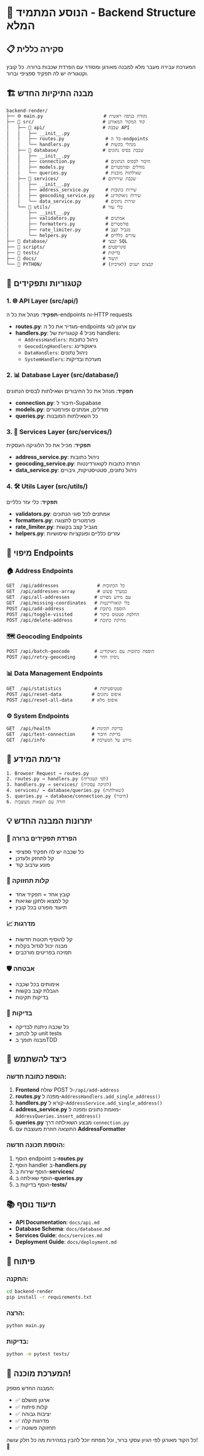 # 🚀 הנוסע המתמיד - Backend Structure המלא

## 📋 סקירה כללית

המערכת עבירה מעבר מלא למבנה מאורגן ומסודר עם הפרדת שכבות ברורה. כל קובץ וקטגוריה יש לה תפקיד ספציפי וברור.

## 🏗️ מבנה התיקיות החדש

```
backend-render/
├── 🌐 main.py                      # נקודת כניסה ראשית
├── 📁 src/                         # קוד המקור המאורגן
│   ├── 📁 api/                     # שכבת API
│   │   ├── __init__.py
│   │   ├── routes.py               # כל ה-endpoints
│   │   └── handlers.py             # מנהלי בקשות
│   ├── 📁 database/                # שכבת בסיס נתונים
│   │   ├── __init__.py
│   │   ├── connection.py           # חיבור לבסיס הנתונים
│   │   ├── models.py               # מודלים ופורמטרים
│   │   └── queries.py              # שאילתות מובנות
│   ├── 📁 services/                # שכבת שירותים
│   │   ├── __init__.py
│   │   ├── address_service.py      # שירות כתובות
│   │   ├── geocoding_service.py    # שירות גיאוקודינג
│   │   └── data_service.py         # שירות נתונים
│   └── 📁 utils/                   # כלי עזר
│       ├── __init__.py
│       ├── validators.py           # אמתנים
│       ├── formatters.py           # פורמטרים
│       ├── rate_limiter.py         # מגביל קצב
│       └── helpers.py              # עזרים כלליים
├── 📁 database/                    # קבצי SQL
├── 📁 scripts/                     # סקריפטים
├── 📁 tests/                       # בדיקות
├── 📁 docs/                        # תיעוד
└── 📁 PYTHON/                      # קבצים ישנים (לארכיון)
```

## 🎯 קטגוריות ותפקידים

### 1. 🌐 API Layer (src/api/)
**תפקיד**: מנהל את כל ה-endpoints וה-HTTP requests

- **routes.py**: מגדיר את כל ה-endpoints עם ארגון לוגי
- **handlers.py**: מכיל 4 קטגוריות של handlers:
  - `AddressHandlers`: ניהול כתובות
  - `GeocodingHandlers`: גיאוקודינג
  - `DataHandlers`: ניהול נתונים
  - `SystemHandlers`: מערכת ובדיקות

### 2. 📊 Database Layer (src/database/)
**תפקיד**: מנהל את כל החיבורים ושאילתות לבסיס הנתונים

- **connection.py**: חיבור ל-Supabase
- **models.py**: מודלים, אמתנים ופורמטרים
- **queries.py**: כל השאילתות המובנות

### 3. 🔧 Services Layer (src/services/)
**תפקיד**: מכיל את כל הלוגיקה העסקית

- **address_service.py**: ניהול כתובות
- **geocoding_service.py**: המרת כתובות לקואורדינטות
- **data_service.py**: ניהול נתונים, סטטיסטיקות, גיבויים

### 4. 🛠️ Utils Layer (src/utils/)
**תפקיד**: כלי עזר כלליים

- **validators.py**: אמתנים לכל סוגי הנתונים
- **formatters.py**: פורמטרים לתצוגה
- **rate_limiter.py**: מגביל קצב בקשות
- **helpers.py**: עזרים כלליים ופונקציות שימושיות

## 📍 מיפוי Endpoints

### 🏠 Address Endpoints
```
GET  /api/addresses              # כל הכתובות
GET  /api/addresses-array        # כמערך פשוט
GET  /api/all-addresses         # עם מידע מפורט
GET  /api/missing-coordinates   # בלי קואורדינטות
POST /api/add-address           # הוספת כתובת
POST /api/toggle-visited        # החלפת סטטוס ביקור
POST /api/delete-address        # מחיקת כתובת
```

### 🗺️ Geocoding Endpoints
```
POST /api/batch-geocode         # הוספת כתובות עם גיאוקודינג
POST /api/retry-geocoding       # ניסיון חוזר
```

### 📊 Data Management Endpoints
```
GET  /api/statistics            # סטטיסטיקות
POST /api/reset-data           # איפוס נתונים
POST /api/reset-all-data       # איפוס מלא
```

### ⚙️ System Endpoints
```
GET  /api/health               # בדיקת תקינות
GET  /api/test-connection      # בדיקת חיבור
GET  /api/info                 # מידע על המערכת
```

## 🔄 זרימת המידע

```
1. Browser Request → routes.py
2. routes.py → handlers.py (לפי קטגוריה)
3. handlers.py → services/ (לוגיקה עסקית)
4. services/ → database/queries.py (שאילתות)
5. queries.py → database/connection.py (חיבור)
6. חזרה עם תוצאות מעוצבות
```

## 💡 יתרונות המבנה החדש

### 🎯 **הפרדת תפקידים ברורה**
- כל שכבה יש לה תפקיד ספציפי
- קל לתחזק ולעדכן
- מונע ערבוב קוד

### 🔧 **קלות תחזוקה**
- קובץ אחד = תפקיד אחד
- קל למצוא ולתקן שגיאות
- תיעוד מפורט בכל קובץ

### 📈 **מדרגות**
- קל להוסיף תכונות חדשות
- מבנה יכול לגדול בקלות
- תמיכה בפריטים מורכבים

### 🛡️ **אבטחה**
- אימותים בכל שכבה
- הגבלת קצב בקשות
- בדיקות תקינות

### 🧪 **בדיקות**
- כל שכבה ניתנת לבדיקה
- קל לכתוב unit tests
- מבנה תומך בTDD

## 🚀 כיצד להשתמש

### הוספת כתובת חדשה:
1. **Frontend** שולח POST ל-`/api/add-address`
2. **routes.py** מפנה ל-`AddressHandlers.add_single_address()`
3. **handlers.py** קורא ל-`AddressService.add_single_address()`
4. **address_service.py** מאמת נתונים ומפנה ל-`AddressQueries.insert_address()`
5. **queries.py** מבצע השאילתה דרך `connection.py`
6. התוצאה חוזרת מעוצבת עם **AddressFormatter**

### הוספת תכונה חדשה:
1. הוסף endpoint ב-**routes.py**
2. הוסף handler ב-**handlers.py**
3. הוסף שירות ב-**services/**
4. הוסף שאילתה ב-**queries.py**
5. הוסף בדיקות ב-**tests/**

## 📚 תיעוד נוסף

- **API Documentation**: `docs/api.md`
- **Database Schema**: `docs/database.md`
- **Services Guide**: `docs/services.md`
- **Deployment Guide**: `docs/deployment.md`

## 🔧 פיתוח

### התקנה:
```bash
cd backend-render
pip install -r requirements.txt
```

### הרצה:
```bash
python main.py
```

### בדיקות:
```bash
python -m pytest tests/
```

## 🎉 המערכת מוכנה!

המבנה החדש מספק:
- ✅ ארגון מושלם
- ✅ קלות פיתוח
- ✅ יציבות גבוהה
- ✅ מדרגות קלה
- ✅ תחזוקה פשוטה

כל הקוד מאורגן לפי הגיון עסקי ברור, וכל מפתח יוכל להבין במהירות מה כל חלק עושה! 🚀
